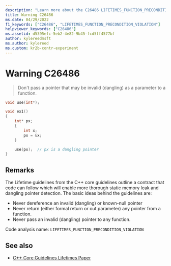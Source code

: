 ```yaml
---
description: "Learn more about the C26486 LIFETIMES_FUNCTION_PRECONDITION_VIOLATION C++ Core Guidelines Checker warning. Don't pass an invalid pointer as a parameter."
title: Warning C26486
ms.date: 04/29/2022
f1_keywords: ["C26486", "LIFETIMES_FUNCTION_PRECONDITION_VIOLATION"]
helpviewer_keywords: ["C26486"]
ms.assetid: d5395efc-5eb2-4e82-9b45-fcd5ff4577bf
author: kylereedmsft
ms.author: kylereed
ms.custom: kr2b-contr-experiment
---
```

# Warning C26486

> Don't pass a pointer that may be invalid (dangling) as a parameter to a function.

```cpp
void use(int*);

void ex1()
{
    int* px;
    {
        int x;
        px = &x;
    }

    use(px);  // px is a dangling pointer
}
```

## Remarks

The Lifetime guidelines from the C++ core guidelines outline a contract that code can follow which will enable more thorough static memory leak and dangling pointer detection. The basic ideas behind the guidelines are:

- Never dereference an invalid (dangling) or known-null pointer
- Never return (either formal return or out parameter) any pointer from a function.
- Never pass an invalid (dangling) pointer to any function.

Code analysis name: `LIFETIMES_FUNCTION_PRECONDITION_VIOLATION`

## See also

- [C++ Core Guidelines Lifetimes Paper](https://github.com/isocpp/CppCoreGuidelines/blob/master/docs/Lifetime.pdf)
